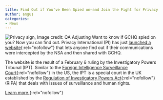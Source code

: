```yaml
---
title: Find Out if You've Been Spied on—and Join the Fight for Privacy
author: angus
categories:
- News
---
```


![Privacy sign, Image credit: QA Adjusting](/assets/images/privacy.jpg)
Want to know if GCHQ spied on you? Now you can find out. Privacy International (PI) has just [launched a website](https://www.privacyinternational.org){:rel="nofollow"} that lets anyone find out if their communications were intercepted by the NSA and then shared with GCHQ.

The website is the result of a February 6 ruling by the Investigatory Powers Tribunal (IPT). Similar to the [Foreign Intelligence Surveillance Court](https://www.eff.org/deeplinks/2014/08/what-you-need-know-about-fisa-court-and-how-it-needs-change){:rel="nofollow"} in the US, the IPT is a special court in the UK established by the [Regulation of Investigatory Powers Act](https://en.wikipedia.org/wiki/Regulation_of_Investigatory_Powers_Act_2000){:rel="nofollow"} (RIPA) that deals with issues of surveillance and human rights.

[Learn more.](https://www.eff.org/deeplinks/2015/02/find-out-if-youve-been-spied-and-join-fight-privacy){:rel="nofollow"}
